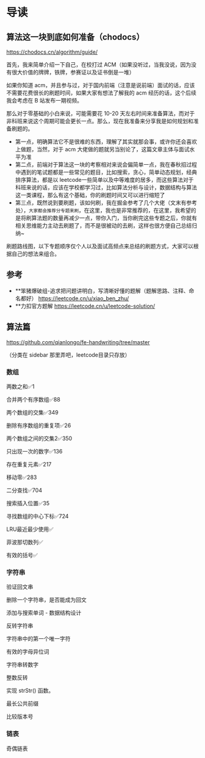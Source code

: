 #  导读

## 算法这一块到底如何准备（chodocs）

https://chodocs.cn/algorithm/guide/

首先，我来简单介绍一下自己，在校打过 ACM（如果没听过，当我没说，因为没有很大价值的牌牌，铁牌，参赛证以及证书倒是一堆）

如果你知道 acm，并且参与过，对于国内前端（注意是说前端）面试的话，应该不需要花费很长的刷题时间，如果大家有想法了解我的 acm 经历的话，这个后续我会考虑在 B 站发布一期视频。

那么对于零基础的小白来说，可能需要花 10-20 天左右时间来准备算法，而对于非科班来说这个周期可能会更长一点。那么，现在我准备来分享我是如何规划和准备刷题的。

- 第一点，明确算法它不是很难的东西，理解了其实就那会事，或许你还会喜欢上做题，当然，对于 acm 大佬做的题就另当别论了，这篇文章主体与面试水平为准
- 第二点，前端对于算法这一块的考察相对来说会偏简单一点，我在春秋招过程中遇到的笔试题都是一些常见的题目，比如搜索，贪心，简单动态规划，经典排序算法，都是以 leetcode一些简单以及中等难度的居多，而这些算法对于科班来说的话，应该在学校都学习过，比如算法分析与设计，数据结构与算法这一类课程，那么有这个基础，你的刷题时间又可以进行缩短了
- 第三点，既然说到要刷题，该如何刷，我在掘金参考了几个大佬（文末有参考处），`大家都会推荐分专题来刷`，在这里，我也是非常推荐的，在这里，我希望的是将刷算法题的数量再减少一点，带你入门，当你刷完这些专题之后，你就有相关思维能力主动去刷题了，而不是很被动的去刷，这样也很方便自己总结归纳~


刷题路线图，以下专题顺序仅个人以及面试高频点来总结的刷题方式，大家可以根据自己的想法来组合。

## 参考

- **笨猪爆破组-追求把问题讲明白，写清晰好懂的题解（题解思路、注释、命名都好）  https://leetcode.cn/u/xiao_ben_zhu/
- **力扣官方题解 https://leetcode.cn/u/leetcode-solution/ 




## 算法篇

https://github.com/qianlongo/fe-handwriting/tree/master

（分类在 sidebar 那里弄吧，leetcode目录只存放）

### 数组

两数之和✅1

合并两个有序数组✅88

两个数组的交集✅349

删除有序数组的重复项✅26

两个数组之间的交集2✅350

只出现一次的数字✅136

存在重复元素✅217

移动零✅283

二分查找✅704

搜索插入位置✅35

寻找数组的中心下标✅724

LRU最近最少使用✅

菲波那切数列✅

有效的括号✅

### 字符串

验证回文串

删除一个字符串，是否能成为回文

添加与搜索单词 - 数据结构设计

反转字符串

字符串中的第一个唯一字符

有效的字母异位词

字符串转数字

整数反转

实现 strStr() 函数。

最长公共前缀

比较版本号

### 链表

奇偶链表
